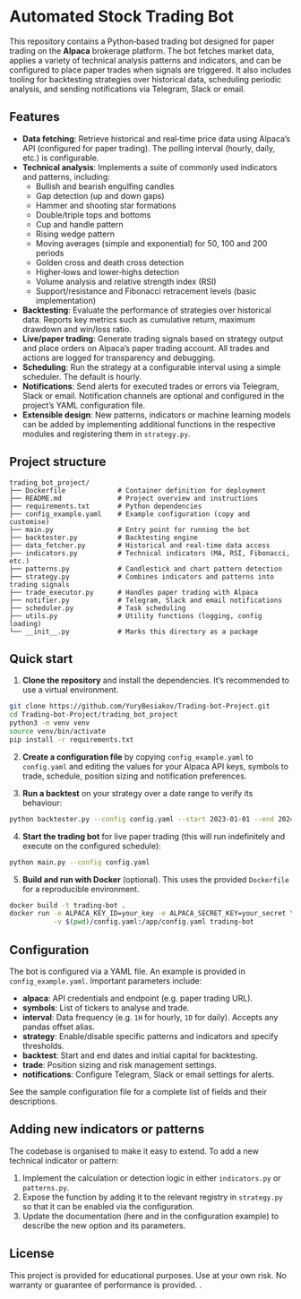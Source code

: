 # Automated Stock Trading Bot

This repository contains a Python‑based trading bot designed for paper trading on the **Alpaca** brokerage platform.  The bot fetches market data, applies a variety of technical analysis patterns and indicators, and can be configured to place paper trades when signals are triggered.  It also includes tooling for backtesting strategies over historical data, scheduling periodic analysis, and sending notifications via Telegram, Slack or email.

## Features

* **Data fetching**: Retrieve historical and real‑time price data using Alpaca’s API (configured for paper trading).  The polling interval (hourly, daily, etc.) is configurable.
* **Technical analysis**: Implements a suite of commonly used indicators and patterns, including:
  * Bullish and bearish engulfing candles
  * Gap detection (up and down gaps)
  * Hammer and shooting star formations
  * Double/triple tops and bottoms
  * Cup and handle pattern
  * Rising wedge pattern
  * Moving averages (simple and exponential) for 50, 100 and 200 periods
  * Golden cross and death cross detection
  * Higher‑lows and lower‑highs detection
  * Volume analysis and relative strength index (RSI)
  * Support/resistance and Fibonacci retracement levels (basic implementation)
* **Backtesting**: Evaluate the performance of strategies over historical data.  Reports key metrics such as cumulative return, maximum drawdown and win/loss ratio.
* **Live/paper trading**: Generate trading signals based on strategy output and place orders on Alpaca’s paper trading account.  All trades and actions are logged for transparency and debugging.
* **Scheduling**: Run the strategy at a configurable interval using a simple scheduler.  The default is hourly.
* **Notifications**: Send alerts for executed trades or errors via Telegram, Slack or email.  Notification channels are optional and configured in the project’s YAML configuration file.
* **Extensible design**: New patterns, indicators or machine learning models can be added by implementing additional functions in the respective modules and registering them in `strategy.py`.

## Project structure

```
trading_bot_project/
├── Dockerfile             # Container definition for deployment
├── README.md              # Project overview and instructions
├── requirements.txt       # Python dependencies
├── config_example.yaml    # Example configuration (copy and customise)
├── main.py                # Entry point for running the bot
├── backtester.py          # Backtesting engine
├── data_fetcher.py        # Historical and real‑time data access
├── indicators.py          # Technical indicators (MA, RSI, Fibonacci, etc.)
├── patterns.py            # Candlestick and chart pattern detection
├── strategy.py            # Combines indicators and patterns into trading signals
├── trade_executor.py      # Handles paper trading with Alpaca
├── notifier.py            # Telegram, Slack and email notifications
├── scheduler.py           # Task scheduling
├── utils.py               # Utility functions (logging, config loading)
└── __init__.py            # Marks this directory as a package
```

## Quick start

1. **Clone the repository** and install the dependencies.  It’s recommended to use a virtual environment.

```bash
git clone https://github.com/YuryBesiakov/Trading-bot-Project.git
cd Trading-bot-Project/trading_bot_project
python3 -m venv venv
source venv/bin/activate
pip install -r requirements.txt
```

2. **Create a configuration file** by copying `config_example.yaml` to `config.yaml` and editing the values for your Alpaca API keys, symbols to trade, schedule, position sizing and notification preferences.

3. **Run a backtest** on your strategy over a date range to verify its behaviour:

```bash
python backtester.py --config config.yaml --start 2023-01-01 --end 2024-01-01
```

4. **Start the trading bot** for live paper trading (this will run indefinitely and execute on the configured schedule):

```bash
python main.py --config config.yaml
```

5. **Build and run with Docker** (optional).  This uses the provided `Dockerfile` for a reproducible environment.

```bash
docker build -t trading-bot .
docker run -e ALPACA_KEY_ID=your_key -e ALPACA_SECRET_KEY=your_secret \
           -v $(pwd)/config.yaml:/app/config.yaml trading-bot
```

## Configuration

The bot is configured via a YAML file.  An example is provided in `config_example.yaml`.  Important parameters include:

* **alpaca**: API credentials and endpoint (e.g. paper trading URL).
* **symbols**: List of tickers to analyse and trade.
* **interval**: Data frequency (e.g. `1H` for hourly, `1D` for daily).  Accepts any pandas offset alias.
* **strategy**: Enable/disable specific patterns and indicators and specify thresholds.
* **backtest**: Start and end dates and initial capital for backtesting.
* **trade**: Position sizing and risk management settings.
* **notifications**: Configure Telegram, Slack or email settings for alerts.

See the sample configuration file for a complete list of fields and their descriptions.

## Adding new indicators or patterns

The codebase is organised to make it easy to extend.  To add a new technical indicator or pattern:

1. Implement the calculation or detection logic in either `indicators.py` or `patterns.py`.
2. Expose the function by adding it to the relevant registry in `strategy.py` so that it can be enabled via the configuration.
3. Update the documentation (here and in the configuration example) to describe the new option and its parameters.

## License

This project is provided for educational purposes.  Use at your own risk.  No warranty or guarantee of performance is provided.
.